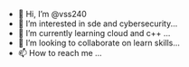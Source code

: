- 👋 Hi, I’m @vss240
- 👀 I’m interested in sde and cybersecurity...
- 🌱 I’m currently learning cloud and c++ ...
- 💞️ I’m looking to collaborate on learn skills...
- 📫 How to reach me ...

<!---
vss240/vss240 is a ✨ special ✨ repository because its `README.md` (this file) appears on your GitHub profile.
You can click the Preview link to take a look at your changes.
--->
